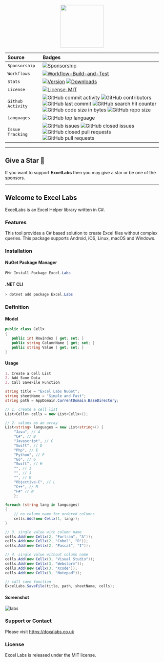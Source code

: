 <p align="center">
  <img src="https://user-images.githubusercontent.com/602600/144003492-52eb4611-acaf-4f42-94bf-236b252264c8.png" style="max-width:100%;" height="140" />
</p>

| Source     | Badges                |
| :------- | :------------------------- |
| `Sponsorship` | [![Sponsorship](https://img.shields.io/badge/funding-github-%23EA4AAA)](https://github.com/sponsors/doxa-labs) |
| `Workflows` | [![Workflow-Build-and-Test](https://github.com/doxa-labs/ExcelLabs/actions/workflows/workflow.yml/badge.svg?branch=master)](https://github.com/doxa-labs/ExcelLabs/actions/workflows/workflow.yml) |
| `Stats` | [![Version](https://img.shields.io/nuget/v/Excel.Labs.svg?style=flat-square)](https://www.nuget.org/packages/Excel.Labs) [![Downloads](https://img.shields.io/nuget/dt/Excel.Labs.svg?style=flat-square)](https://www.nuget.org/packages/Excel.Labs) |
| `License` | [![License: MIT](https://img.shields.io/badge/License-MIT-yellow.svg)](https://opensource.org/licenses/MIT)|
| `Github Activity` | ![GitHub commit activity](https://img.shields.io/github/commit-activity/y/doxa-labs/ExcelLabs) ![GitHub contributors](https://img.shields.io/github/contributors/doxa-labs/ExcelLabs) ![GitHub last commit](https://img.shields.io/github/last-commit/doxa-labs/ExcelLabs) ![GitHub search hit counter](https://img.shields.io/github/search/doxa-labs/ExcelLabs/ExcelLabs) ![GitHub code size in bytes](https://img.shields.io/github/languages/code-size/doxa-labs/ExcelLabs) ![GitHub repo size](https://img.shields.io/github/repo-size/doxa-labs/ExcelLabs)|
| `Languages` | ![GitHub top language](https://img.shields.io/github/languages/top/doxa-labs/ExcelLabs) |
| `Issue Tracking` | ![GitHub issues](https://img.shields.io/github/issues/doxa-labs/ExcelLabs) ![GitHub closed issues](https://img.shields.io/github/issues-closed/doxa-labs/ExcelLabs) ![GitHub closed pull requests](https://img.shields.io/github/issues-pr-closed/doxa-labs/ExcelLabs) ![GitHub pull requests](https://img.shields.io/github/issues-pr/doxa-labs/ExcelLabs) |

***

## Give a Star 🌟
If you want to support **ExcelLabs** then you may give a star or be one of the sponsors.

***

## Welcome to Excel Labs

ExcelLabs is an Excel Helper library written in C#. 

### Features

This tool provides a C# based solution to create Excel files without complex queries. This package supports Android, iOS, Linux, macOS and Windows.

### Installation

#### NuGet Package Manager
```C#
PM> Install-Package Excel.Labs
```

#### .NET CLI
```C#
> dotnet add package Excel.Labs
```

### Definition

#### Model
```C#
public class Cellx
{
   public int RowIndex { get; set; }
   public string ColumnName { get; set; }
   public string Value { get; set; }
}
```

#### Usage
```markdown
1. Create a Cell List
2. Add Some Data
3. Call SaveFile Function
```

```C#
string title = "Excel Labs NuGet";
string sheetName = "Simple and Fast";
string path = AppDomain.CurrentDomain.BaseDirectory;

// 1. create a cell list
List<Cellx> cells = new List<Cellx>();

// 2. values as an array
List<string> languages = new List<string>() {
    "Java", // A
    "C#", // B
    "Javascript", // C
    "Swift", // D
    "Php", // E
    "Python", // F
    "Go", // G
    "Swift", // H
    "", // I
    "", // J
    "", // K
    "Objective-C", // L
    "C++", // M
    "F#" // N
    };
    
foreach (string lang in languages)
{
    // no column name for ordered columns
    cells.Add(new Cellx(1, lang));
}

// 3. single value with column name
cells.Add(new Cellx(2, "Fortran", "A"));
cells.Add(new Cellx(2, "Cobol", "D"));
cells.Add(new Cellx(2, "Pascal", "I"));

// 4. single value without column name
cells.Add(new Cellx(3, "Visual Studio"));
cells.Add(new Cellx(3, "Webstorm"));
cells.Add(new Cellx(3, "Xcode"));
cells.Add(new Cellx(3, "Notepad"));

// call save function
ExcelLabs.SaveFile(title, path, sheetName, cells);
```

#### Screenshot
![labs](https://user-images.githubusercontent.com/602600/108699615-7f46aa80-7516-11eb-9d46-ff845187ae87.jpg)

### Support or Contact

Please visit https://doxalabs.co.uk

### License

Excel Labs is released under the MIT license.
